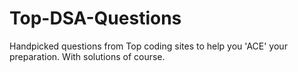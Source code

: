 # Top-DSA-Questions
Handpicked questions from Top coding sites to help you 'ACE' your preparation. With solutions of course.
